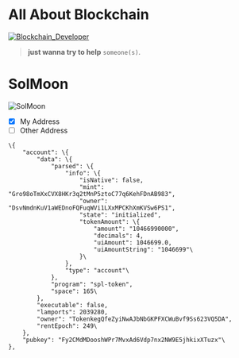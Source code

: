 # All About Blockchain

[![Blockchain_Developer](https://img.shields.io/badge/Blockhain-Developer-orange)](https://shields.io/#your-badge)

> **just wanna try to help** `someone(s)`.

# SolMoon

![SolMoon](https://img.shields.io/badge/My%20Address-SolMoon-blue)

- [x] My Address
- [ ] Other Address

```
\{
    "account": \{
        "data": \{
            "parsed": \{
                "info": \{
                    "isNative": false,
                    "mint": "Gro98oTmXxCVX8HKr3q2tMnP5ztoC77q6KehFDnAB983",
                    "owner": "DsvNmdnKuV1aWEDnoFQFuqWVi1LXxMPCKhXmKVSw6PS1",
                    "state": "initialized",
                    "tokenAmount": \{
                        "amount": "10466990000",
                        "decimals": 4,
                        "uiAmount": 1046699.0,
                        "uiAmountString": "1046699"\
                    }\
                },
                "type": "account"\
            },
            "program": "spl-token",
            "space": 165\
        },
        "executable": false,
        "lamports": 2039280,
        "owner": "TokenkegQfeZyiNwAJbNbGKPFXCWuBvf9Ss623VQ5DA",
        "rentEpoch": 249\
    },
    "pubkey": "Fy2CMdMDooshWPr7MvxAd6Vdp7nx2NW9E5jhkixXTuzx"\
},
```
